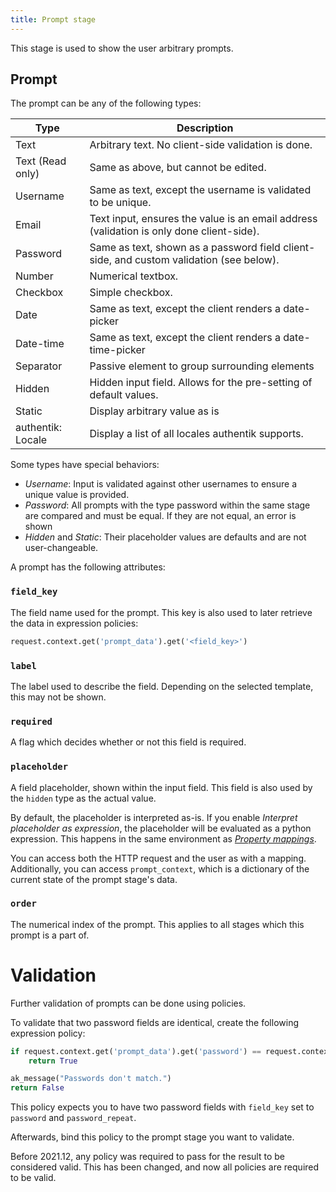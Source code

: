 ```yaml
---
title: Prompt stage
---
```


This stage is used to show the user arbitrary prompts.

## Prompt

The prompt can be any of the following types:

| Type     | Description                                                       |
| -------- | ----------------------------------------------------------------- |
| Text | Arbitrary text. No client-side validation is done. |
| Text (Read only) | Same as above, but cannot be edited. |
| Username | Same as text, except the username is validated to be unique. |
| Email | Text input, ensures the value is an email address (validation is only done client-side). |
| Password | Same as text, shown as a password field client-side, and custom validation (see below). |
| Number | Numerical textbox.  |
| Checkbox | Simple checkbox.  |
| Date | Same as text, except the client renders a date-picker |
| Date-time | Same as text, except the client renders a date-time-picker |
| Separator | Passive element to group surrounding elements |
| Hidden | Hidden input field. Allows for the pre-setting of default values. |
| Static | Display arbitrary value as is |
| authentik: Locale | Display a list of all locales authentik supports. |

Some types have special behaviors:

 - *Username*: Input is validated against other usernames to ensure a unique value is provided.
 - *Password*: All prompts with the type password within the same stage are compared and must be equal. If they are not equal, an error is shown
 - *Hidden* and *Static*: Their placeholder values are defaults and are not user-changeable.

A prompt has the following attributes:

### `field_key`

The field name used for the prompt. This key is also used to later retrieve the data in expression policies:

```python
request.context.get('prompt_data').get('<field_key>')
```

### `label`

The label used to describe the field. Depending on the selected template, this may not be shown.

### `required`

A flag which decides whether or not this field is required.

### `placeholder`

A field placeholder, shown within the input field. This field is also used by the `hidden` type as the actual value.

By default, the placeholder is interpreted as-is. If you enable *Interpret placeholder as expression*, the placeholder
will be evaluated as a python expression. This happens in the same environment as [_Property mappings_](../../../property-mappings/expression).

You can access both the HTTP request and the user as with a mapping. Additionally, you can access `prompt_context`, which is a dictionary of the current state of the prompt stage's data.

### `order`

The numerical index of the prompt. This applies to all stages which this prompt is a part of.

# Validation

Further validation of prompts can be done using policies.

To validate that two password fields are identical, create the following expression policy:

```python
if request.context.get('prompt_data').get('password') == request.context.get('prompt_data').get('password_repeat'):
    return True

ak_message("Passwords don't match.")
return False
```

This policy expects you to have two password fields with `field_key` set to `password` and `password_repeat`.

Afterwards, bind this policy to the prompt stage you want to validate.

Before 2021.12, any policy was required to pass for the result to be considered valid. This has been changed, and now all policies are required to be valid.
